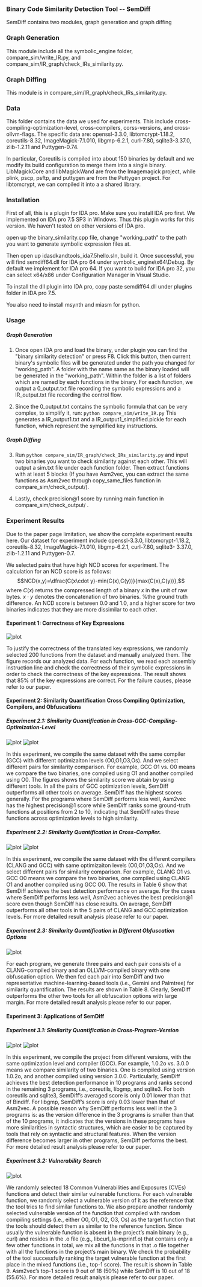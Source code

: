### Binary Code Similarity Detection Tool -- SemDiff
SemDiff contains two modules, graph generation and graph diffing

### Graph Generation
This module include all the symbolic_engine folder, compare_sim/write_IR.py, and compare_sim/IR_graph/check_IRs_similarity.py.

### Graph Diffing 
This module is in compare_sim/IR_graph/check_IRs_similarity.py.

### Data
This folder contains the data we used for experiments. This include cross-compiling-optimization-level, cross-compilers, corss-versions, and cross-ollvm-flags. The specific data are: openssl-3.3.0, libtomcrypt-1.18.2,
coreutils-8.32, ImageMagick-7.1.010, libgmp-6.2.1, curl-7.80, sqlite3-3.37.0, zlib-1.2.11
and Puttygen-0.74. 

In particular, Coreutils is compiled into about 150 binaries by default and we modify its build configuration to merge them into a single binary. 
LibMagickCore and libMagickWand are from the Imagemagick project, while plink, pscp, psftp, and puttygen are from the Puttygen project. For libtomcrypt, we can compiled it into a a shared library. 
 
### Installation

First of all, this is a plugin for IDA pro. Make sure you install IDA pro first. We implemented on IDA pro 7.5 SP3 in Windows. Thus this plugin works for this version.
We haven't tested on other versions of IDA pro.

open up the binary_similarity.cpp file, change "working_path" to the path you want to generate symbolic expression files at.

Then open up idasdkandtools_ida7.5hello.sln, build it. Once successful, you will find semdiff64.dll for IDA pro 64 under symbolic_engine\x64\Debug. By default we 
implement for IDA pro 64. If you want to build for IDA pro 32, you can select x64/x86 under Configuration Manager in Visual Studio.

To install the dll plugin into IDA pro, copy paste semdiff64.dll under plugins folder in IDA pro 7.5. 

You also need to install msynth and miasm for python.

### Usage

##### Graph Generation

1. Once open IDA pro and load the binary, under plugin you can find the "binary similarity detection" or press F8. Click this button, then current binary's symbolic
files will be generated under the path you changed for "working_path". A folder with the name same as the binary loaded will be generated in the "working_path". Within the folder is a list of folders which are named by each functions in the binary. For each function, we output a 0_output.txt file recording the symbolic expressions and a IR_output.txt file recording the control flow. 

2. Since the 0_output.txt contains the symbolic formula that can be very complex, to simplify it, run: ``` python compare_sim/write_IR.py ```
This generates a IR_output1.txt and a IR_output1_simplified.pickle for each function, which represent the symplified key instructions.



##### Graph Diffing
3. Run ```python compare_sim/IR_graph/check_IRs_similarity.py``` and input two binaries you want to check similarity against each other. This will output a sim.txt file under each function folder. 
Then extract functions with at least 5 blocks (If you have Asm2vec, you can extract the same functions as Asm2vec through copy_same_files function in compare_sim/check_output/).

4. Lastly, check precision@1 score by running main function in compare_sim/check_output/ .
 
 
### Experiment Results
Due to the paper page limitation, we show the complete experiment results here. 
Our dataset for experiment include openssl-3.3.0, libtomcrypt-1.18.2,
coreutils-8.32, ImageMagick-7.1.010, libgmp-6.2.1, curl-7.80, sqlite3-
3.37.0, zlib-1.2.11 and Puttygen-0.7.

We selected pairs that have high NCD scores for experiment. The calculation for an NCD score is as follows: $$NCD(x,y)=\dfrac{C(x\cdot y)-min(C(x),C(y))}{max(C(x),C(y))},$$
where $C(x)$ returns the compressed length of a binary $x$ in the unit of raw bytes. $x\cdot y$ denotes the concatenation of two binaries.
%the ground truth difference. 
An NCD score is between 0.0 and 1.0, and a higher score for two binaries indicates that they are more dissimilar to each other. 

#### Experiment 1: Correctness of Key Expressions
![plot](fig/correctness.jpg)

To justify the correctness of the translated key expressions, we
randomly selected 200 functions from the dataset and manually 
analyzed them. The figure records our analyzed data. For each function, we read
each assembly instruction line and check the correctness of their
symbolic expressions in order to check the correctness of the key
expressions. The result shows that 85% of the key expressions are
correct. For the failure causes, please refer to our paper.

<!--Result Analysis: The incorrectness were due to two aspects: 1) the lack of
support of some x64 mnemonics’ variants. For example, mov and
movzx both move the value into a register or a memory address
where the former mnemonic directly moves the value while the
latter one further zero extend the value if the value has less bits
than the register or the memory address. Since mnemonics like
movzx are rarely observed in the projects, we did not support them
in the current version of SemDiff. Rather, we address movzx as mov,
which can cause subtle inaccuracy in the symbolic expression. 2)
Sometimes the IDA pro that SemDiff depends on can mistakenly
resolve strings. We designed SemDiff to resolve strings variables
names into the contents of the string. For example, SemDiff resolves
string variable address from instruction mov esi, address into
“Rtmin” that address points to. However, in some cases, IDA pro
may consider constant value as memory address and resolve the
content at that memory address.-->

#### Experiment 2: Similarity Quantification Cross Compiling Optimization, Compilers, and Obfuscations
##### Experiment 2.1: Similarity Quantification in Cross-GCC-Compiling-Optimization-Level
![plot](fig/gcc.jpg)
![plot](fig/gcc_extra.jpg)

In this experiment, we compile the same dataset with the same compiler (GCC) 
with different optimizaiton levels (O0,O1,O3,Os). And we select different 
pairs for similarity comparison. For example, GCC O1 vs. O0 means we compare 
the two binaries, one compiled using O1 and another compiled using O0.
The figures shows the similarity score we abtain by using different tools.
In all the pairs of GCC optimization levels, SemDiff outperforms
all other tools on average. SemDiff has the highest scores generally. 
For the programs where SemDiff performs less well,
Asm2vec has the highest precision@1 score while SemDiff ranks
some ground-truth functions at positions from 2 to 10, indicating
that SemDiff rates these functions across optimization levels to
high similarity.

##### Experiment 2.2: Similarity Quantification in Cross-Compiler.
![plot](/fig/clang.jpg)
![plot](/fig/clang_extra.jpg)

In this experiment, we compile the same dataset with the different compilers (CLANG and GCC)
with same optimizaiton levels (O0,O1,O3,Os). And we select different 
pairs for similarity comparison. For example, CLANG O1 vs. GCC O0 means we compare 
the two binaries, one compiled using CLANG O1 and another compiled using GCC O0. 
The results in Table 6 show that SemDiff achieves
the best detection performance on average. For the cases where
SemDiff performs less well, Asm2vec achieves the best precision@1
score even though SemDiff has close results. On average, SemDiff
outperforms all other tools in the 5 pairs of CLANG and GCC
optimization levels. For more detailed result analysis please refer to our paper.

<!--For binaries compiled from the same source code using different
optimization levels in Section 5.2.1 or different compilers in Sec-
tion 5.2.2, their function numbers vary significantly mainly due to
the inline functions. Also, they are likely to differ in almost all 
the assembly functions as some instructions inside a function have
syntactic differences but the same semantics. These differences
will result in different function attributes such as the statistics of
basic blocks, instructions and mnemonics. Thus methods relies on
syntactic information (all except SemDiff) are less accurate. How-
ever, most key semantics of a function is still preserved in this case,
making SemDiff more effective than other tools.

Result Analysis: For the experiments in Section 5.2 and Section 5.2.2, we suspect
SemDiff can abstract higher level of semantic information into key
expression from the plain assembly instruction and the LSH hashing
can effectively compare the two key-semantic graphs with both
topological and semantic information. Therefore SemDiff achieves
the best results. In comparison, all other tools directly take the
assembly code as the input, which can contain more noise with
obscure semantic information thus decreases the results.

To understand the root cause of the failure cases of SemDiff, we
manually analyzed the results and found that in experiments Sec-
tion 5.2 and Section 5.2.2, when SemDiff failed to rank the ground
truth similar function at the first place, in approximately 50% of
the cases, SemDiff still rank the similar function before 10th place.
We consider this still can assistant find similar functions efficiently,
with some extra minor manual analysis. In the other 50% cases,
SemDiff failed to rank similar function at front positions mainly
due to three reasons: 1) Lack of support for some less frequent
mnemonics such as cvtss2sd. This can negatively impact the se-
mantic information extraction thus decrease accuracy. 2) Some calls
are optimized into other instructions. For example, call strlen
be replaced to repne scasb, which has the same impact and output
with call strlen. Even using symbolic execution, their symbolic
values still differs enormously. 3) Sometimes, the unfolded loop and
the folded loop can be difficult to match. Because their symbolic
expressions can differ. And the number does not match (i.e., un-
folded loop only exists once while unfolded loop can exists more
than once).-->

##### Experiment 2.3: Similarity Quantification in Different Obfuscation Options
![plot](/fig/obfuscate.jpg)

For each program, we generate three pairs and each pair consists
of a CLANG-compiled binary and an OLLVM-compiled binary with
one obfuscation option. We then fed each pair into SemDiff and
two representative machine-learning-based tools (i.e., Gemini and
Palmtree) for similarity quantification. The results are shown in
Table 8. Clearly, SemDiff outperforms the other two tools for all
obfuscation options with large margin. For more detailed result analysis please refer to our paper.

<!--Result Analysis: In this ecperiment, we speculate that although
the obfuscation options obfuscate a binary in terms of its syntactic
structures, they retain its key semantics, which can be retrieved
by SemDiff For the three evaluated tools, their generated scores
under the SUB option achieve the highest compared to the other
options. This is probably because the SUB option does not change
the control flow. Of the three options, scores in the FLA option
are the lowest, as it introduces more syntactical and control-flow
changes by flattening the control flow. The failure causes remains
the same as previously discussed.-->

#### Experiment 3: Applications of SemDiff

##### Experiment 3.1: Similarity Quantification in Cross-Program-Version
![plot](/fig/versions.jpg)
![plot](/fig/versions_extra.jpg)

In this experiment, we compile the project from different versions,
with the same optimization level and compiler (GCC). For example, 
1.0.2o vs. 3.0.0 means we compare similarity of two binaries. 
One is compiled using version 1.0.2o, and another compiled using 
version 3.0.0.
Particularly, SemDiff achieves the best detection performance
in 10 programs and ranks second in the remaining 3 programs,
i.e., coreutils, libgmp, and sqlite3. For both coreutils and sqlite3,
SemDiff’s averaged score is only 0.01 lower than that of Bindiff. For
libgmp, SemDiff’s score is only 0.03 lower than that of Asm2vec. A
possible reason why SemDiff performs less well in the 3 programs
is: as the version difference in the 3 programs is smaller than that
of the 10 programs, it indicates that the versions in these programs
have more similarities in syntactic structures, which are easier to
be captured by tools that rely on syntactic and structural features.
When the version difference becomes larger in other programs,
SemDiff performs the best. For more detailed result analysis please refer to our paper.

<!--Result Analysis: We note that all the 6 tools achieve higher scores compared to
experiments in Section 5.2.1 and Section 5.2.2, which can be attrib-
uted to two possible reasons. First, most functions in a program
of different versions can be the same, and only a small number
of functions are different. Second, for a function that is updated
in different versions, most of its function code remains the same
and thus cross-program-version has more syntactic and structural
similarities than previous cross-compiling-optimization-level and
cross-compiler. The reasons for the failure cases in this experiment
are also mainly due to lack of support for rare mnemonics, replacing
calls to equivalent instructions, and difficulty to precisely match
loops.-->

##### Experiment 3.2: Vulnerability Search
![plot](/fig/cve.jpg)

We randomly selected 18 Common Vulnerabilities and Exposures
(CVEs) functions and detect their similar vulnerable functions. For
each vulnerable function, we randomly select a vulnerable version
of it as the reference that the tool tries to find similar functions to.
We also prepare another randomly selected vulnerable version of
the function that compiled with random compiling settings (i.e.,
either O0, O1, O2, O3, Os) as the target function that the tools should
detect them as similar to the reference function. Since usually the
vulnerable function is absent in the project’s main binary (e.g., curl)
and resides in the .o file (e.g., libcurl_la-mprintf.o) that contains
only a few other functions in total, we mix all the functions in that
.o file together with all the functions in the project’s main binary.
We check the probability of the tool successfully ranking the target
vulnerable function at the first place in the mixed functions (i.e.,
top-1 score). The result is shown in Table 9. Asm2vec’s top-1 score
is 9 out of 18 (50%) while SemDiff is 10 out of 18 (55.6%). For more detailed result analysis please refer to our paper.

<!--Result Analysis: We manually analyzed the CVEs where SemDiff fails to identify
(rank at the first place). We found that out of 8 failure cases, in 6
cases (75%) SemDiff ranked the vulnerable function before 10th
place. This still indicates the effectiveness of using SemDiff to find
vulnerabilities. For the other 2 failure cases, one is due to IDA pro
failed to identify the indirect jump addresses thus made SemDiff
ineffective. Another was due to lack of support for less frequent
mnemonics, which negatively impact the semantic information
extraction thus decreased the accuracy.-->

<!--
**SemDiff4BinaryDetection/SemDiff4BinaryDetection** is a ✨ _special_ ✨ repository because its `README.md` (this file) appears on your GitHub profile.

Here are some ideas to get you started:

- 🔭 I’m currently working on ...
- 🌱 I’m currently learning ...
- 👯 I’m looking to collaborate on ...
- 🤔 I’m looking for help with ...
- 💬 Ask me about ...
- 📫 How to reach me: ...
- 😄 Pronouns: ...
- ⚡ Fun fact: ...
-->
